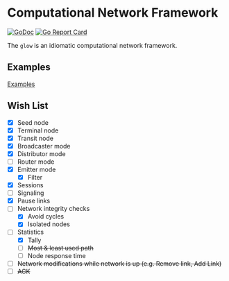 # Computational Network Framework

[![GoDoc](https://pkg.go.dev/badge/github.com/lnashier/glow)](https://pkg.go.dev/github.com/lnashier/glow)
[![Go Report Card](https://goreportcard.com/badge/github.com/lnashier/glow)](https://goreportcard.com/report/github.com/lnashier/glow)

The `glow` is an idiomatic computational network framework.

## Examples

[Examples](examples/)

## Wish List

- [x] Seed node
- [x] Terminal node
- [x] Transit node
- [x] Broadcaster mode
- [x] Distributor mode
- [ ] Router mode
- [x] Emitter mode
  - [x] Filter
- [x] Sessions
- [ ] Signaling
- [x] Pause links
- [ ] Network integrity checks
  - [x] Avoid cycles
  - [x] Isolated nodes
- [ ] Statistics
  - [x] Tally
  - [ ] ~~Most & least used path~~
  - [ ] Node response time
- [ ] ~~Network modifications while network is up (e.g. Remove link, Add Link)~~
- [ ] ~~ACK~~
